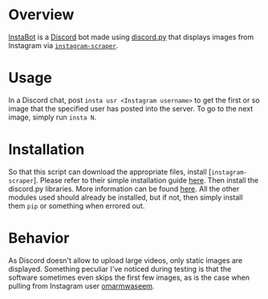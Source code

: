 # Overview
[InstaBot](https://github.com/ansarirayyan/InstaBot) is a [Discord](https://discordapp.com/) bot made using [discord.py](https://pypi.org/project/discord.py/) that displays images from Instagram via [`instagram-scraper`](https://github.com/rarcega/instagram-scraper).

# Usage
In a Discord chat, post `insta usr <Instagram username>` to get the first or so image that the specified user has posted into the server. To go to the next image, simply run `insta N`.

# Installation
So that this script can download the appropriate files, install [`instagram-scraper`]. Please refer to their simple installation guide [here](https://github.com/rarcega/instagram-scraper/blob/master/README.md#install). Then install the discord.py libraries. More information can be found [here](https://pypi.org/project/discord.py/). All the other modules used should already be installed, but if not, then simply install them `pip` or something when errored out.

# Behavior
As Discord doesn't allow to upload large videos, only static images are displayed. Something peculiar I've noticed during testing is that the software sometimes even skips the first few images, as is the case when pulling from Instagram user [omarmwaseem](https://www.instagram.com/omarmwaseem/).
